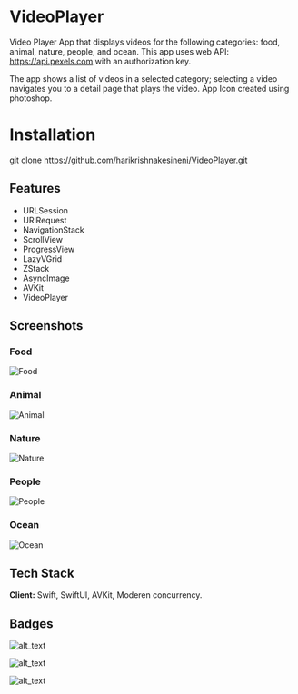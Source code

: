 
# VideoPlayer

Video Player App that displays videos for the following categories: food, animal, nature, people, and ocean. This app uses web API: https://api.pexels.com with an authorization key.

The app shows a list of videos in a selected category; selecting a video navigates you to a detail page that plays the video. App Icon created using photoshop.


# Installation 
git clone https://github.com/harikrishnakesineni/VideoPlayer.git


## Features
- URLSession 
- URlRequest
- NavigationStack
- ScrollView
- ProgressView
- LazyVGrid
- ZStack
- AsyncImage
- AVKit
- VideoPlayer


## Screenshots

### Food
![Food](https://github.com/harikrishnakesineni/VideoPlayer/blob/main/VideoPlayer/ScreenShots/Food.png?raw=true)

### Animal
![Animal](https://github.com/harikrishnakesineni/VideoPlayer/blob/main/VideoPlayer/ScreenShots/Animals.png?raw=true)

### Nature
![Nature](https://github.com/harikrishnakesineni/VideoPlayer/blob/main/VideoPlayer/ScreenShots/Nature.png?raw=true)

### People
![People](https://github.com/harikrishnakesineni/VideoPlayer/blob/main/VideoPlayer/ScreenShots/People.png?raw=true)

### Ocean
![Ocean](https://github.com/harikrishnakesineni/VideoPlayer/blob/main/VideoPlayer/ScreenShots/Oceans.png?raw=true)


## Tech Stack

**Client:** Swift, SwiftUI, AVKit, Moderen concurrency.




## Badges

![alt_text](https://img.shields.io/badge/Swift-5.8-F05138?style=for-the-badge&logo=Swift)

![alt_text](https://img.shields.io/badge/iOS-16.5-000000?style=for-the-badge&logo=iOS)


![alt_text](https://img.shields.io/badge/Xcode-14.3-147EFB?style=for-the-badge&logo=Xcode)
